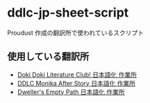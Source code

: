 # ddlc-jp-sheet-script

Proudust 作成の翻訳所で使われているスクリプト

## 使用している翻訳所

- [Doki Doki Literature Club! 日本語化 作業所](https://docs.google.com/spreadsheets/d/1uqyB7x-8x_QSFKV8Um-rCwcLVUduf-FMhAZjocUGmJY/edit?usp=sharing)
- [DDLC Monika After Story 日本語化 作業所](https://docs.google.com/spreadsheets/d/1X8rvZMdBmTrvt7rCIgfOR7R7NcjY6BFTTh0miAvMvn0/edit?usp=sharing)
- [Dweller's Empty Path 日本語化 作業所](https://docs.google.com/spreadsheets/d/1AyGOT092bPugMgniCWgr-SuQugrUVJRWebKQjOKPU6g/edit?usp=sharing)

